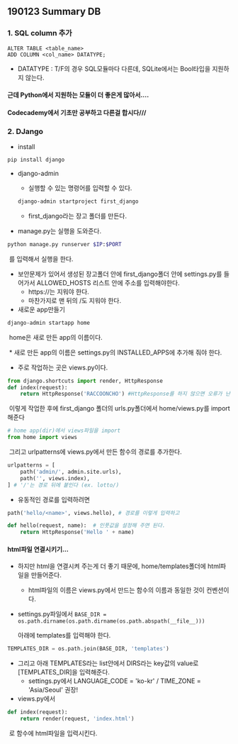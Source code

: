 ## 190123 Summary DB

### 1. SQL column 추가

```sqlite
ALTER TABLE <table_name>
ADD COLUMN <col_name> DATATYPE;
```

* DATATYPE : T/F의 경우 SQL모듈마다 다른데, SQLite에서는 Bool타입을 지원하지 않는다.



#### 근데 Python에서 지원하는 모듈이 더 좋은게 많아서....

#### Codecademy에서 기초만 공부하고 다른걸 합시다///



### 2. DJango

* install

```bash
pip install django
```

* django-admin

  * 실행할 수 있는 명령어를 입력할 수 있다.

  ```bash
  django-admin startproject first_django
  ```

   * first_django라는 장고 폴더를 만든다.

* manage.py는 실행을 도와준다.

```bash
python manage.py runserver $IP:$PORT
```

​	를 입력해서 실행을 한다.

* 보안문제가 있어서 생성된 장고폴더 안에 first_django폴더 안에 settings.py를 들어가서 ALLOWED_HOSTS 리스트 안에 주소를 입력해야한다.
  * https://는 지워야 한다.
  * 마찬가지로 맨 뒤의 /도 지워야 한다.
* 새로운 app만들기

```bash
django-admin startapp home
```

​	 home은 새로 만든 app의 이름이다.

​	* 새로 만든 app의 이름은 settings.py의 INSTALLED_APPS에 추가해 줘야 한다.

* 주로 작업하는 곳은 views.py이다.

```python
from django.shortcuts import render, HttpResponse
def index(request):
    return HttpResponse('RACCOONCHO') #HttpResponse를 하지 않으면 오류가 난다. (번역기...)
```

​	이렇게 작업한 후에 first_django 폴더의 urls.py폴더에서 home/views.py를 import해준다

```python
# home app(dir)에서 views파일을 import
from home import views
```

​	그리고 urlpatterns에 views.py에서 만든 함수의 경로를 추가한다.

```python
urlpatterns = [
    path('admin/', admin.site.urls),
    path('', views.index),
] # '/'는 경로 뒤에 붙인다 (ex. lotto/)
```

* 유동적인 경로를 입력하려면

```python
path('hello/<name>', views.hello), # 경로를 이렇게 입력하고 
```

```python
def hello(request, name):  # 인풋값을 설정해 주면 된다.
    return HttpResponse('Hello ' + name)
```



#### html파일 연결시키기...

* 하지만 html을 연결시켜 주는게 더 좋기 때문에, home/templates폴더에 html파일을 만들어준다.

  * html파일의 이름은 views.py에서 만드는 함수의 이름과 동일한 것이 컨벤션이다.

* settings.py파일에서 `BASE_DIR = os.path.dirname(os.path.dirname(os.path.abspath(__file__)))`

  아래에 templates를 입력해야 한다.

```python
TEMPLATES_DIR = os.path.join(BASE_DIR, 'templates')
```

 * 그리고 아래 TEMPLATES라는 list안에서 DIRS라는 key값의 value로 [TEMPLATES_DIR]을 입력해준다.
    * settings.py에서 LANGUAGE_CODE = 'ko-kr' / TIME_ZONE = 'Asia/Seoul' 권장!
 * views.py에서

```python
def index(request):
    return render(request, 'index.html')
```

​	로 함수에 html파일을 입력시킨다.

